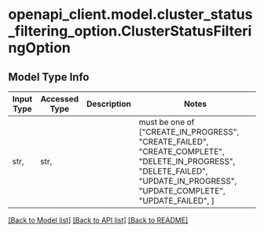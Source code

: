 # openapi_client.model.cluster_status_filtering_option.ClusterStatusFilteringOption

## Model Type Info
Input Type | Accessed Type | Description | Notes
------------ | ------------- | ------------- | -------------
str,  | str,  |  | must be one of ["CREATE_IN_PROGRESS", "CREATE_FAILED", "CREATE_COMPLETE", "DELETE_IN_PROGRESS", "DELETE_FAILED", "UPDATE_IN_PROGRESS", "UPDATE_COMPLETE", "UPDATE_FAILED", ] 

[[Back to Model list]](../../README.md#documentation-for-models) [[Back to API list]](../../README.md#documentation-for-api-endpoints) [[Back to README]](../../README.md)

